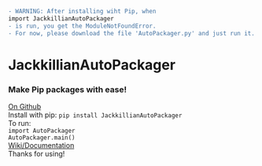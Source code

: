 ```diff
- WARNING: After installing wiht Pip, when
import JackkillianAutoPackager
- is run, you get the ModuleNotFoundError.
- For now, please download the file 'AutoPackager.py' and just run it.
```
  
# JackkillianAutoPackager
### Make Pip packages with ease!
  
[On Github](https://github.com/Jackkillian/Jackkillian-Auto-Packager)  
Install with pip: ```pip install JackkillianAutoPackager```  
To run:  
```import AutoPackager```  
```AutoPackager.main()```  
[Wiki/Documentation](https://github.com/Jackkillian/Jackkillian-Auto-Packager)  
Thanks for using!
